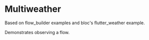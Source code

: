# Multiweather

Based on flow_builder examples and bloc's flutter_weather example.

Demonstrates observing a flow.
